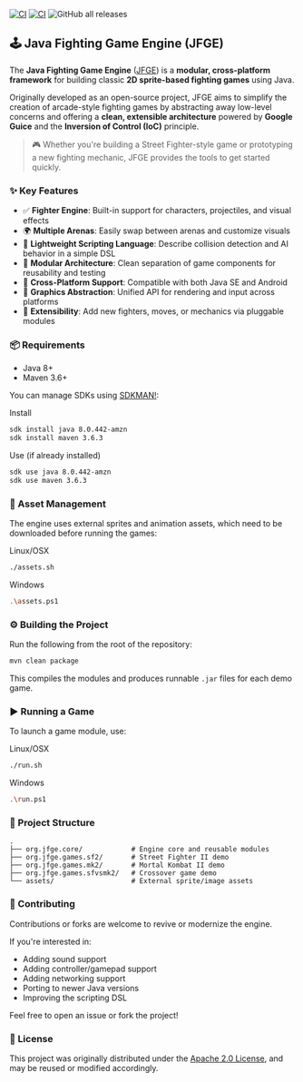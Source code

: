 [![CI](https://github.com/humbertodias/jfge/actions/workflows/ci.yml/badge.svg)](https://github.com/humbertodias/jfge/actions/workflows/ci.yml)
[![CI](https://github.com/humbertodias/jfge/actions/workflows/ci.yml/badge.svg)](https://github.com/humbertodias/jfge/actions/workflows/ci.yml)
![GitHub all releases](https://img.shields.io/github/downloads/humbertodias/jfge/total)

## 🕹️ Java Fighting Game Engine (JFGE)

The **Java Fighting Game Engine** ([JFGE](https://code.google.com/archive/p/java-fighting-game-engine/downloads)) is a **modular, cross-platform framework** for building classic **2D sprite-based fighting games** using Java.

Originally developed as an open-source project, JFGE aims to simplify the creation of arcade-style fighting games by abstracting away low-level concerns and offering a **clean, extensible architecture** powered by **Google Guice** and the **Inversion of Control (IoC)** principle.

> 🎮 Whether you're building a Street Fighter-style game or prototyping a new fighting mechanic, JFGE provides the tools to get started quickly.

### ✨ Key Features

* ✅ **Fighter Engine**: Built-in support for characters, projectiles, and visual effects
* 🌍 **Multiple Arenas**: Easily swap between arenas and customize visuals
* 🧠 **Lightweight Scripting Language**: Describe collision detection and AI behavior in a simple DSL
* 🧩 **Modular Architecture**: Clean separation of game components for reusability and testing
* 📱 **Cross-Platform Support**: Compatible with both Java SE and Android
* 🎨 **Graphics Abstraction**: Unified API for rendering and input across platforms
* 🔌 **Extensibility**: Add new fighters, moves, or mechanics via pluggable modules

### 📦 Requirements

- Java 8+
- Maven 3.6+

You can manage SDKs using [SDKMAN!](https://sdkman.io):

Install
```bash
sdk install java 8.0.442-amzn
sdk install maven 3.6.3
```

Use (if already installed)
```bash
sdk use java 8.0.442-amzn
sdk use maven 3.6.3
```

### 📁 Asset Management

The engine uses external sprites and animation assets, which need to be downloaded before running the games:

Linux/OSX
```bash
./assets.sh
```
Windows
```bash
.\assets.ps1
```

### ⚙️ Building the Project

Run the following from the root of the repository:

```bash
mvn clean package
```

This compiles the modules and produces runnable `.jar` files for each demo game.

### ▶️ Running a Game

To launch a game module, use:

Linux/OSX
```bash
./run.sh
```
Windows
```bash
.\run.ps1
```

### 📂 Project Structure
```
.
├── org.jfge.core/            # Engine core and reusable modules
├── org.jfge.games.sf2/       # Street Fighter II demo
├── org.jfge.games.mk2/       # Mortal Kombat II demo
├── org.jfge.games.sfvsmk2/   # Crossover game demo
└── assets/                   # External sprite/image assets
```

### 🤝 Contributing

Contributions or forks are welcome to revive or modernize the engine.

If you're interested in:

* Adding sound support
* Adding controller/gamepad support
* Adding networking support
* Porting to newer Java versions
* Improving the scripting DSL

Feel free to open an issue or fork the project!

### 📜 License

This project was originally distributed under the [Apache 2.0 License](LICENSE), and may be reused or modified accordingly.
